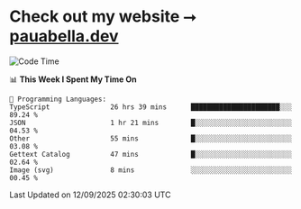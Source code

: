 # Check out my website ⭢ [pauabella.dev](https://pauabella.dev)

<!--START_SECTION:waka-->
![Code Time](http://img.shields.io/badge/Code%20Time-4%2C784%20hrs%2040%20mins-blue)

📊 **This Week I Spent My Time On** 

```text
💬 Programming Languages: 
TypeScript               26 hrs 39 mins      ██████████████████████░░░   89.24 % 
JSON                     1 hr 21 mins        █░░░░░░░░░░░░░░░░░░░░░░░░   04.53 % 
Other                    55 mins             █░░░░░░░░░░░░░░░░░░░░░░░░   03.08 % 
Gettext Catalog          47 mins             █░░░░░░░░░░░░░░░░░░░░░░░░   02.64 % 
Image (svg)              8 mins              ░░░░░░░░░░░░░░░░░░░░░░░░░   00.45 % 
```


 Last Updated on 12/09/2025 02:30:03 UTC
<!--END_SECTION:waka-->

